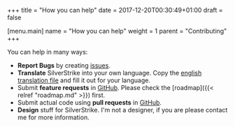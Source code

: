 +++
title = "How you can help"
date = 2017-12-20T00:30:49+01:00
draft = false

[menu.main]
	name = "How you can help"
	weight = 1
	parent = "Contributing"
+++

You can help in many ways:

* **Report Bugs** by creating [issues](https://github.com/agstrike/silverstrike/issues).
* **Translate** SilverStrike into your own language. Copy the [english translation file](https://github.com/agstrike/silverstrike/blob/master/silverstrike/locale/en/LC_MESSAGES/django.po) and fill it out for your language.
* Submit **feature requests** in [GitHub](https://github.com/agstrike/silverstrike/issues). Please check the [roadmap]({{< relref "roadmap.md" >}}) first.
* Submit actual code using **pull requests** in [GitHub](https://github.com/agstrike/silverstrike/pulls).
* **Design** stuff for SilverStrike. I'm not a designer, if you are please contact me for more information.
